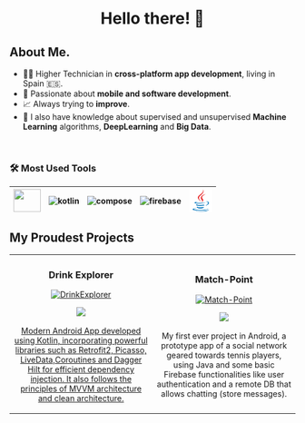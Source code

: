 <h1 align="center">Hello there! 👋</h1>

## About Me.
- 👨‍💻 Higher Technician in **cross-platform app development**, living in Spain :es:.
- :iphone: Passionate about **mobile and software development**.
- :chart_with_upwards_trend: Always trying to **improve**.
- 📝 I also have knowledge about supervised and unsupervised **Machine Learning** algorithms, **DeepLearning** and **Big Data**.
<br>

### 🛠️ Most Used Tools
| <img align="center" src="https://1000marcas.net/wp-content/uploads/2020/01/Android-logo-1.png" height="40" width="48"/> | <img align="center" src="https://www.vectorlogo.zone/logos/kotlinlang/kotlinlang-icon.svg" alt="kotlin" width="36" height="36"/> | <img align="center" src="https://3.bp.blogspot.com/-VVp3WvJvl84/X0Vu6EjYqDI/AAAAAAAAPjU/ZOMKiUlgfg8ok8DY8Hc-ocOvGdB0z86AgCLcBGAsYHQ/s1600/jetpack%2Bcompose%2Bicon_RGB.png" alt="compose" width="40" height="40"/> | <img align="center" src="https://www.vectorlogo.zone/logos/firebase/firebase-icon.svg" alt="firebase" width="40" height="40"/> | <img align="center" src="https://raw.githubusercontent.com/devicons/devicon/master/icons/java/java-original.svg" alt="java" width="40" height="40"/> |
| :-: | :-: | :-: | :-: | :-: |

## My Proudest Projects
<table>
<tr>
<td width="50%">
<h3 align="center">Drink Explorer</h3>
<div align="center">
<a href="https://github.com/BertoAlv/Drink_Explorer" target="_blank"><img src="https://i.imgur.com/8mAvC04.png" width="400" alt="DrinkExplorer"></a>
<p>
<a href="https://github.com/BertoAlv/Drink_Explorer" target="_blank">
<img src="https://img.shields.io/badge/Project-ff9?style=for-the-badge&logo=github&logoColor=black">
</p>
<p>Modern Android App developed using Kotlin, incorporating powerful libraries such as Retrofit2, Picasso, LiveData,Coroutines and Dagger Hilt for efficient dependency injection. It also follows the principles of MVVM architecture and clean architecture.</p>
</div>
                                                                                    
</td>

<td width="50%">
<h3 align="center">Match-Point</h3>
<div align="center">
<a href="https://github.com/BertoAlv/Match-Point" target="_blank"><img src="https://i.imgur.com/ZkdSinv.png" width="400" alt="Match-Point"></a>
<p>
<a href="https://github.com/BertoAlv/Match-Point" target="_blank">
<img src="https://img.shields.io/badge/Project-ff9?style=for-the-badge&logo=github&logoColor=black">
</a>
</p>
<p>My first ever project in Android, a prototype app of a social network geared towards tennis players, using Java and some basic Firebase functionalities like user authentication and a remote DB that allows chatting (store messages).</p>
</div>                                                             
</table>                                                                                 
</div>
<br>
